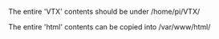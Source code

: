The entire 'VTX' contents should be under /home/pi/VTX/

The entire 'html' contents can be copied into /var/www/html/

